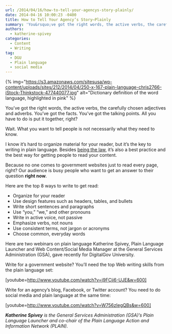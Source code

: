 ```yaml
---
url: /2014/04/16/how-to-tell-your-agencys-story-plainly/
date: 2014-04-16 10:00:23 -0400
title: How to Tell Your Agency’s Story—Plainly
summary: 'You&rsquo;ve got the right words, the active verbs, the carefully chosen adjectives and adverbs. You&rsquo;ve got the facts. You&rsquo;ve got the talking points. All you have to do is put it together, right? Wait. What you want to tell people is not necessarily what they need to know. I know it&rsquo;s hard to organize material'
authors:
  - katherine-spivey
categories:
  - Content
  - Writing
tag:
  - DGU
  - Plain language
  - social media
---
```


{% img="https://s3.amazonaws.com/sitesusa/wp-content/uploads/sites/212/2014/04/250-x-167-plain-language-chris2766-iStock-Thinkstock-477440077.jpg" alt="Dictionary definition of the word language, highlighted in pink" %} 

You’ve got the right words, the active verbs, the carefully chosen adjectives and adverbs. You’ve got the facts. You’ve got the talking points. All you have to do is put it together, right?

Wait. What you want to tell people is not necessarily what they need to know.

I know it’s hard to organize material for your reader, but it’s the key to writing in plain language. Besides [being the law](http://www.gpo.gov/fdsys/pkg/PLAW-111publ274/pdf/PLAW-111publ274.pdf), it’s also a best practice and the best way for getting people to read your content.

Because no one comes to government websites just to read every page, right? Our audience is busy people who want to get an answer to their question **right now**.

Here are the top 8 ways to write to get read:

  * Organize for your reader
  * Use design features such as headers, tables, and bullets
  * Write short sentences and paragraphs
  * Use “you,” “we,” and other pronouns
  * Write in active voice, not passive
  * Emphasize verbs, not nouns
  * Use consistent terms, not jargon or acronyms
  * Choose common, everyday words

Here are two webinars on plain language Katherine Spivey, Plain Language Launcher and Web Content/Social Media Manager at the General Services Administration (GSA), gave recently for DigitalGov University.

Write for a government website? You’ll need the top Web writing skills from the plain language set:

[youtube=http://www.youtube.com/watch?v=j9FCji6-UJE&w=600]

 

Write for an agency’s blog, Facebook, or Twitter account? You need to do social media and plain language at the same time:

[youtube=http://www.youtube.com/watch?v=W756zIegQBs&w=600]

 

_**Katherine Spivey** is the General Services Administration (GSA)&#8217;s Plain Language Launcher and co-chair of the Plain Language Action and Information Network (PLAIN)._